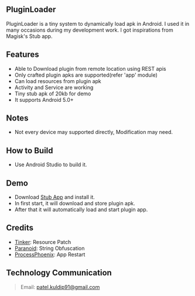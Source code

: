 ## PluginLoader
PluginLoader is a tiny system to dynamically load apk in Android. I used it in many occasions during my development work. I got inspirations from Magisk's Stub app.

## Features
- Able to Download plugin from remote location using REST apis
- Only crafted plugin apks are supported(refer 'app' module)
- Can load resources from plugin apk
- Activity and Service are working
- Tiny stub apk of 20kb for demo
- It supports Android 5.0+

## Notes
- Not every device may supported directly, Modification may need.

## How to Build
- Use Android Studio to build it.

## Demo
- Download [Stub App](https://github.com/kp7742/PluginLoader/raw/master/release/stub.apk) and install it.
- In first start, it will download and store plugin apk.
- After that it will automatically load and start plugin app.

## Credits
- [Tinker](https://github.com/Tencent/tinker): Resource Patch
- [Paranoid](https://github.com/MichaelRocks/paranoid): String Obfuscation
- [ProcessPhoenix](https://github.com/JakeWharton/ProcessPhoenix): App Restart

## Technology Communication
> Email: patel.kuldip91@gmail.com